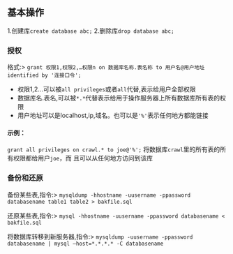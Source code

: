## 基本操作

1.创建库`create database abc;`
2.删除库`drop database abc;`

### 授权
格式:> `grant 权限1,权限2,…权限n on 数据库名称.表名称 to 用户名@用户地址 identified by '连接口令';`

* 权限1,2...可以被`all privileges`或者`all`代替,表示给用户全部权限
* 数据库名.表名,可以被`*.*`代替表示给用于操作服务器上所有数据库所有表的权限
* 用户地址可以是localhost,ip,域名。也可以是`'%'`表示任何地方都能链接

#### 示例：
`grant all privileges on crawl.* to joe@'%';` 将数据库`crawl`里的所有表的所有权限都给用户`joe`，而
且可以从任何地方访问到该库

### 备份和还原

备份某些表,指令:> `mysqldump -hhostname -uusername -ppassword databasename table1 table2 > bakfile.sql`

还原某些表,指令:> `mysql -hhostname -uusername -ppassword databasename < bakfile.sql`

将数据库转移到新服务器,指令:> `mysqldump -uusername -ppassword databasename | mysql –host=*.*.*.* -C databasename`

